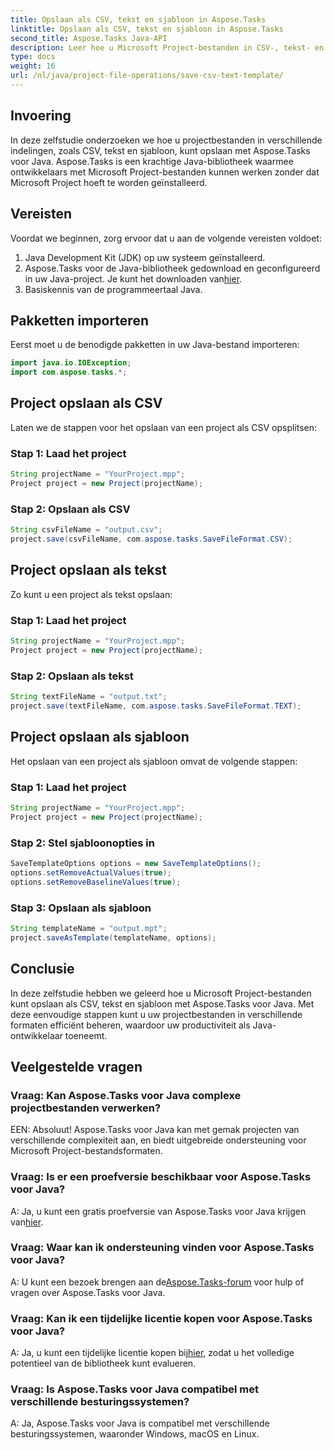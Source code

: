 ```yaml
---
title: Opslaan als CSV, tekst en sjabloon in Aspose.Tasks
linktitle: Opslaan als CSV, tekst en sjabloon in Aspose.Tasks
second_title: Aspose.Tasks Java-API
description: Leer hoe u Microsoft Project-bestanden in CSV-, tekst- en sjabloonindelingen kunt opslaan met Aspose.Tasks voor Java.
type: docs
weight: 16
url: /nl/java/project-file-operations/save-csv-text-template/
---
```

## Invoering
In deze zelfstudie onderzoeken we hoe u projectbestanden in verschillende indelingen, zoals CSV, tekst en sjabloon, kunt opslaan met Aspose.Tasks voor Java. Aspose.Tasks is een krachtige Java-bibliotheek waarmee ontwikkelaars met Microsoft Project-bestanden kunnen werken zonder dat Microsoft Project hoeft te worden geïnstalleerd.
## Vereisten
Voordat we beginnen, zorg ervoor dat u aan de volgende vereisten voldoet:
1. Java Development Kit (JDK) op uw systeem geïnstalleerd.
2.  Aspose.Tasks voor de Java-bibliotheek gedownload en geconfigureerd in uw Java-project. Je kunt het downloaden van[hier](https://releases.aspose.com/tasks/java/).
3. Basiskennis van de programmeertaal Java.

## Pakketten importeren
Eerst moet u de benodigde pakketten in uw Java-bestand importeren:
```java
import java.io.IOException;
import com.aspose.tasks.*;
```
## Project opslaan als CSV
Laten we de stappen voor het opslaan van een project als CSV opsplitsen:
### Stap 1: Laad het project
```java
String projectName = "YourProject.mpp";
Project project = new Project(projectName);
```
### Stap 2: Opslaan als CSV
```java
String csvFileName = "output.csv";
project.save(csvFileName, com.aspose.tasks.SaveFileFormat.CSV);
```
## Project opslaan als tekst
Zo kunt u een project als tekst opslaan:
### Stap 1: Laad het project
```java
String projectName = "YourProject.mpp";
Project project = new Project(projectName);
```
### Stap 2: Opslaan als tekst
```java
String textFileName = "output.txt";
project.save(textFileName, com.aspose.tasks.SaveFileFormat.TEXT);
```
## Project opslaan als sjabloon
Het opslaan van een project als sjabloon omvat de volgende stappen:
### Stap 1: Laad het project
```java
String projectName = "YourProject.mpp";
Project project = new Project(projectName);
```
### Stap 2: Stel sjabloonopties in
```java
SaveTemplateOptions options = new SaveTemplateOptions();
options.setRemoveActualValues(true);
options.setRemoveBaselineValues(true);
```
### Stap 3: Opslaan als sjabloon
```java
String templateName = "output.mpt";
project.saveAsTemplate(templateName, options);
```

## Conclusie
In deze zelfstudie hebben we geleerd hoe u Microsoft Project-bestanden kunt opslaan als CSV, tekst en sjabloon met Aspose.Tasks voor Java. Met deze eenvoudige stappen kunt u uw projectbestanden in verschillende formaten efficiënt beheren, waardoor uw productiviteit als Java-ontwikkelaar toeneemt.
## Veelgestelde vragen
### Vraag: Kan Aspose.Tasks voor Java complexe projectbestanden verwerken?
EEN: Absoluut! Aspose.Tasks voor Java kan met gemak projecten van verschillende complexiteit aan, en biedt uitgebreide ondersteuning voor Microsoft Project-bestandsformaten.
### Vraag: Is er een proefversie beschikbaar voor Aspose.Tasks voor Java?
 A: Ja, u kunt een gratis proefversie van Aspose.Tasks voor Java krijgen van[hier](https://releases.aspose.com/).
### Vraag: Waar kan ik ondersteuning vinden voor Aspose.Tasks voor Java?
 A: U kunt een bezoek brengen aan de[Aspose.Tasks-forum](https://forum.aspose.com/c/tasks/15) voor hulp of vragen over Aspose.Tasks voor Java.
### Vraag: Kan ik een tijdelijke licentie kopen voor Aspose.Tasks voor Java?
 A: Ja, u kunt een tijdelijke licentie kopen bij[hier](https://purchase.aspose.com/temporary-license/), zodat u het volledige potentieel van de bibliotheek kunt evalueren.
### Vraag: Is Aspose.Tasks voor Java compatibel met verschillende besturingssystemen?
A: Ja, Aspose.Tasks voor Java is compatibel met verschillende besturingssystemen, waaronder Windows, macOS en Linux.